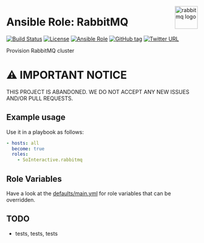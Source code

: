 <p><img src="https://upload.wikimedia.org/wikipedia/en/9/99/RabbitMQLogo.png" alt="rabbitmq logo" title="rabbitmq" align="right" height="60" /></p>

Ansible Role: RabbitMQ
======================

[![Build Status](https://travis-ci.org/SoInteractive/ansible-rabbitmq.svg?branch=master)](https://travis-ci.org/SoInteractive/ansible-rabbitmq) [![License](https://img.shields.io/badge/license-MIT%20License-brightgreen.svg)](https://opensource.org/licenses/MIT) [![Ansible Role](https://img.shields.io/badge/ansible%20role-SoInteractive.rabbitmq-blue.svg)](https://galaxy.ansible.com/SoInteractive/rabbitmq/) [![GitHub tag](https://img.shields.io/github/tag/sointeractive/ansible-rabbitmq.svg)](https://github.com/SoInteractive/ansible-rabbitmq/tags) [![Twitter URL](https://img.shields.io/twitter/follow/sointeractive.svg?style=social&label=Follow%20%40SoInteractive)](https://twitter.com/sointeractive)

Provision RabbitMQ cluster

# :warning: IMPORTANT NOTICE

THIS PROJECT IS ABANDONED. WE DO NOT ACCEPT ANY NEW ISSUES AND/OR PULL REQUESTS.

Example usage
-------------

Use it in a playbook as follows:
```yaml
- hosts: all
  become: true
  roles:
    - SoInteractive.rabbitmq
```

Role Variables
--------------

Have a look at the [defaults/main.yml](defaults/main.yml) for role variables
that can be overridden.

TODO
----

- tests, tests, tests

